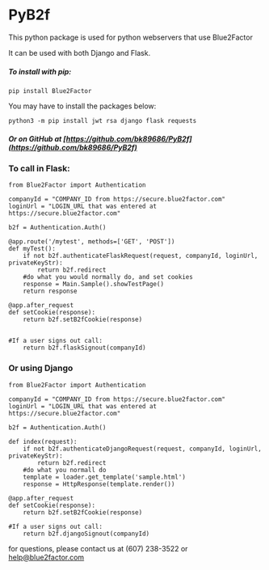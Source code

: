 # PyB2f

This python package is used for python webservers that use Blue2Factor

It can be used with both Django and Flask. 

##### To install with pip:

`pip install Blue2Factor`

You may have to install the packages below:

`python3 -m pip install jwt rsa django flask requests`

##### Or on GitHub at [https://github.com/bk89686/PyB2f](https://github.com/bk89686/PyB2f)

### To call in Flask:

```
from Blue2Factor import Authentication

companyId = "COMPANY_ID from https://secure.blue2factor.com"
loginUrl = "LOGIN_URL that was entered at https://secure.blue2factor.com"

b2f = Authentication.Auth()

@app.route('/mytest', methods=['GET', 'POST'])
def myTest():
    if not b2f.authenticateFlaskRequest(request, companyId, loginUrl, privateKeyStr):
        return b2f.redirect
    #do what you would normally do, and set cookies
    response = Main.Sample().showTestPage()
    return response
    
@app.after_request
def setCookie(response):
    return b2f.setB2fCookie(response)
    
    
#If a user signs out call:
	return b2f.flaskSignout(companyId) 

```

### Or using Django

```
from Blue2Factor import Authentication

companyId = "COMPANY_ID from https://secure.blue2factor.com"
loginUrl = "LOGIN_URL that was entered at https://secure.blue2factor.com"

b2f = Authentication.Auth()

def index(request):
    if not b2f.authenticateDjangoRequest(request, companyId, loginUrl, privateKeyStr):
        return b2f.redirect
    #do what you normall do
    template = loader.get_template('sample.html')
    response = HttpResponse(template.render())

@app.after_request
def setCookie(response):
    return b2f.setB2fCookie(response)
    
#If a user signs out call:
	return b2f.djangoSignout(companyId)
```

for questions, please contact us at (607) 238-3522 or help@blue2factor.com
